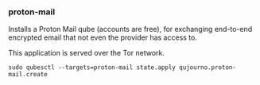 ### proton-mail

Installs a Proton Mail qube (accounts are free), for exchanging end-to-end encrypted email that not even the provider has access to. 

This application is served over the Tor network.

```
sudo qubesctl --targets=proton-mail state.apply qujourno.proton-mail.create
```
